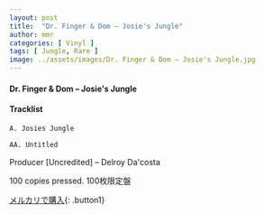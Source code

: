 ```yaml
---
layout: post
title:  "Dr. Finger & Dom – Josie's Jungle"
author: mmr
categories: [ Vinyl ]
tags: [ Jungle, Rare ]
image: ../assets/images/Dr. Finger & Dom – Josie's Jungle.jpg
---
```


#### Dr. Finger & Dom – Josie's Jungle

#### Tracklist
```md
A. Josies Jungle

AA. Untitled
```

Producer [Uncredited] – Delroy Da'costa

100 copies pressed. 100枚限定盤



[メルカリで購入](https://jp.mercari.com/item/m10144197064){: .button1}

